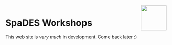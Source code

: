 <img align="right" width="80" src="https://github.com/PredictiveEcology/SpaDES/raw/master/docs/images/SpaDES.png">

# SpaDES Workshops

This web site is *very much* in development. Come back later :)

